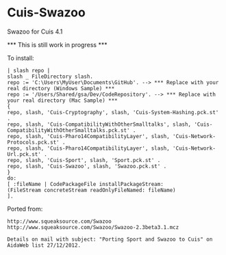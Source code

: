 Cuis-Swazoo
===========

Swazoo for Cuis 4.1

*** This is still work in progress ***

To install:

    | slash repo |
    slash _ FileDirectory slash.
    repo := 'C:\Users\MyUser\Documents\GitHub'. --> *** Replace with your real directory (Windows Sample) ***
    repo := '/Users/Shared/gsa/Dev/CodeRepository'. --> *** Replace with your real directory (Mac Sample) ***
    {
    repo, slash, 'Cuis-Cryptography', slash, 'Cuis-System-Hashing.pck.st' .
    repo, slash, 'Cuis-CompatibilityWithOtherSmalltalks', slash, 'Cuis-CompatibilityWithOtherSmalltalks.pck.st' .
    repo, slash, 'Cuis-Pharo14CompatibilityLayer', slash, 'Cuis-Network-Protocols.pck.st' .
    repo, slash, 'Cuis-Pharo14CompatibilityLayer', slash, 'Cuis-Network-Url.pck.st' .
    repo, slash, 'Cuis-Sport', slash, 'Sport.pck.st' .
    repo, slash, 'Cuis-Swazoo', slash, 'Swazoo.pck.st' .
    }
    do:
    [ :fileName | CodePackageFile installPackageStream:
    (FileStream concreteStream readOnlyFileNamed: fileName)
    ].
    
Ported from:

	http://www.squeaksource.com/Swazoo
	http://www.squeaksource.com/Swazoo/Swazoo-2.3beta3.1.mcz
	
	Details on mail with subject: "Porting Sport and Swazoo to Cuis" on 
	AidaWeb list 27/12/2012.